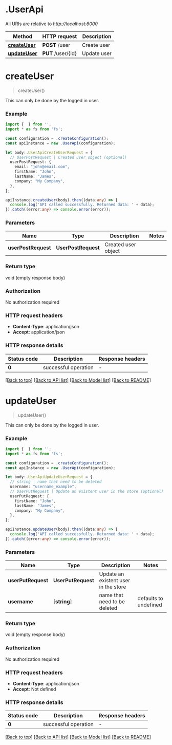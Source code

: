 # .UserApi

All URIs are relative to *http://localhost:8000*

Method | HTTP request | Description
------------- | ------------- | -------------
[**createUser**](UserApi.md#createUser) | **POST** /user | Create user
[**updateUser**](UserApi.md#updateUser) | **PUT** /user/{id} | Update user


# **createUser**
> createUser()

This can only be done by the logged in user.

### Example


```typescript
import {  } from '';
import * as fs from 'fs';

const configuration = .createConfiguration();
const apiInstance = new .UserApi(configuration);

let body:.UserApiCreateUserRequest = {
  // UserPostRequest | Created user object (optional)
  userPostRequest: {
    email: "john@email.com",
    firstName: "John",
    lastName: "James",
    company: "My Company",
  },
};

apiInstance.createUser(body).then((data:any) => {
  console.log('API called successfully. Returned data: ' + data);
}).catch((error:any) => console.error(error));
```


### Parameters

Name | Type | Description  | Notes
------------- | ------------- | ------------- | -------------
 **userPostRequest** | **UserPostRequest**| Created user object |


### Return type

void (empty response body)

### Authorization

No authorization required

### HTTP request headers

 - **Content-Type**: application/json
 - **Accept**: application/json


### HTTP response details
| Status code | Description | Response headers |
|-------------|-------------|------------------|
**0** | successful operation |  -  |

[[Back to top]](#) [[Back to API list]](README.md#documentation-for-api-endpoints) [[Back to Model list]](README.md#documentation-for-models) [[Back to README]](README.md)

# **updateUser**
> updateUser()

This can only be done by the logged in user.

### Example


```typescript
import {  } from '';
import * as fs from 'fs';

const configuration = .createConfiguration();
const apiInstance = new .UserApi(configuration);

let body:.UserApiUpdateUserRequest = {
  // string | name that need to be deleted
  username: "username_example",
  // UserPutRequest | Update an existent user in the store (optional)
  userPutRequest: {
    firstName: "John",
    lastName: "James",
    company: "My Company",
  },
};

apiInstance.updateUser(body).then((data:any) => {
  console.log('API called successfully. Returned data: ' + data);
}).catch((error:any) => console.error(error));
```


### Parameters

Name | Type | Description  | Notes
------------- | ------------- | ------------- | -------------
 **userPutRequest** | **UserPutRequest**| Update an existent user in the store |
 **username** | [**string**] | name that need to be deleted | defaults to undefined


### Return type

void (empty response body)

### Authorization

No authorization required

### HTTP request headers

 - **Content-Type**: application/json
 - **Accept**: Not defined


### HTTP response details
| Status code | Description | Response headers |
|-------------|-------------|------------------|
**0** | successful operation |  -  |

[[Back to top]](#) [[Back to API list]](README.md#documentation-for-api-endpoints) [[Back to Model list]](README.md#documentation-for-models) [[Back to README]](README.md)


